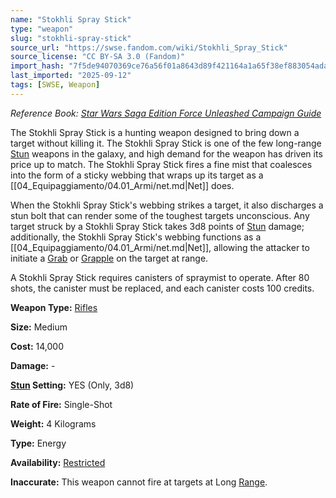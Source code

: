 ```yaml
---
name: "Stokhli Spray Stick"
type: "weapon"
slug: "stokhli-spray-stick"
source_url: "https://swse.fandom.com/wiki/Stokhli_Spray_Stick"
source_license: "CC BY-SA 3.0 (Fandom)"
import_hash: "7f5de94070369ce76a56f01a8643d89f421164a1a65f38ef883054ada7626abf"
last_imported: "2025-09-12"
tags: [SWSE, Weapon]
---
```

*Reference Book: [Star Wars Saga Edition Force Unleashed Campaign Guide](https://swse.fandom.com/wiki/Star_Wars_Saga_Edition_Force_Unleashed_Campaign_Guide)*

The Stokhli Spray Stick is a hunting weapon designed to bring down a target without killing it. The Stokhli Spray Stick is one of the few long-range [Stun](https://swse.fandom.com/wiki/Stun) weapons in the galaxy, and high demand for the weapon has driven its price up to match. The Stokhli Spray Stick fires a fine mist that coalesces into the form of a sticky webbing that wraps up its target as a [[04_Equipaggiamento/04.01_Armi/net.md|Net]] does.

When the Stokhli Spray Stick's webbing strikes a target, it also discharges a stun bolt that can render some of the toughest targets unconscious. Any target struck by a Stokhli Spray Stick takes 3d8 points of [Stun](https://swse.fandom.com/wiki/Stun) damage; additionally, the Stokhli Spray Stick's webbing functions as a [[04_Equipaggiamento/04.01_Armi/net.md|Net]], allowing the attacker to initiate a [Grab](https://swse.fandom.com/wiki/Grab) or [Grapple](https://swse.fandom.com/wiki/Grapple) on the target at range.

A Stokhli Spray Stick requires canisters of spraymist to operate. After 80 shots, the canister must be replaced, and each canister costs 100 credits.

**Weapon Type:** [Rifles](https://swse.fandom.com/wiki/Rifles)

**Size:** Medium

**Cost:** 14,000

**Damage:** -

**[Stun](https://swse.fandom.com/wiki/Stun) Setting:** YES (Only, 3d8)

**Rate of Fire:** Single-Shot

**Weight:** 4 Kilograms

**Type:** Energy

**Availability:** [Restricted](https://swse.fandom.com/wiki/Restricted)

**Inaccurate:** This weapon cannot fire at targets at Long [Range](https://swse.fandom.com/wiki/Range).